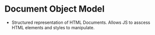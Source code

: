 # Document Object Model

- Structured representation of HTML Documents. Allows JS to asscess HTML elements and styles to manipulate.
